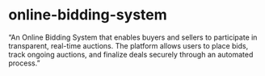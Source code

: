 # online-bidding-system
“An Online Bidding System that enables buyers and sellers to participate in transparent, real-time auctions. The platform allows users to place bids, track ongoing auctions, and finalize deals securely through an automated process.”
